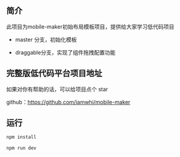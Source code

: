 ## 简介

此项目为mobile-maker初始布局模板项目，提供给大家学习低代码项目

- master 分支，初始化模板

- draggable分支，实现了组件拖拽配置功能

## 完整版低代码平台项目地址

如果对你有帮助的话，可以给项目点个 star  

github：https://github.com/iamwhj/mobile-maker

## 运行

```bash
npm install 

npm run dev
```